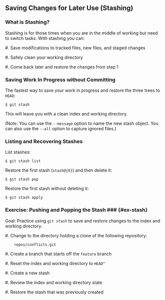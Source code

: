 Saving Changes for Later Use (Stashing)
---------------------------------------

### What is Stashing? ###

Stashing is for those times when you are in the middle of working but
need to switch tasks.  With stashing you can:

  #. Save modifications to tracked files, new files, and staged
     changes

  #. Safely clean your working directory

  #. Come back later and restore the changes from step 1

### Saving Work In Progress without Committing ###

The fastest way to save your work in progress and restore the three
trees to `HEAD`:

    $ git stash

This will leave you with a clean index and working directory.

(Note: You can use the `--message` option to name the new stash
object.  You can also use the `--all` option to capture ignored
files.)

### Listing and Recovering Stashes ###

List stashes:

    $ git stash list

Restore the first stash (`stash@{0}`) and then delete it:

    $ git stash pop

Restore the first stash without deleting it:

    $ git stash apply

### Exercise: Pushing and Popping the Stash ### {#ex-stash}

<div class="notes">

Goal: Practice using `git stash` to save and restore changes to the
index and working directory.

</div>

  #. Change to the directory holding a clone of the following
     repository:

        repos/conflicts.git

  #. Create a branch that starts off the `feature` branch

  #. Reset the index and working directory to `HEAD^`

  #. Create a new stash

  #. Review the index and working directory state

  #. Restore the stash that was previously created
